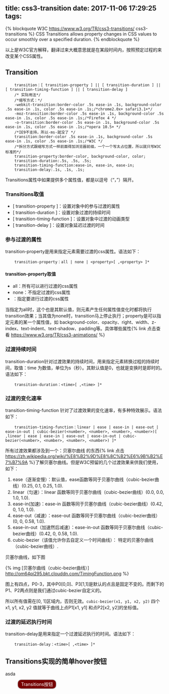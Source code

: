 title: css3-transition
date: 2017-11-06 17:29:25
tags:
---
{% blockquote W3C https://www.w3.org/TR/css3-transitions/ css3-transitions %}
CSS Transitions allows property changes in CSS values to occur smoothly over a specified duration.
{% endblockquote %}

以上是W3C官方解释，翻译过来大概意思就是在某段时间内，按照预定过程的来改变某个CSS属性。
<!--more-->
## Transition
````
    transition：[ transition-property ] || [ transition-duration ] || [ transition-timing-function ] || [ transition-delay ]
    /* 实际用法*/
    /*缩写方式：*/
    -webkit-transition:border-color .5s ease-in .1s, background-color .5s ease-in .1s, color .5s ease-in .1s;/*chrome2.0x+ safari3.1+*/
    -moz-transition:border-color .5s ease-in .1s, background-color .5s ease-in .1s, color .5s ease-in .1s;/*Firefox 4 */
    -o-transition:border-color .5s ease-in .1s, background-color .5s ease-in .1s, color .5s ease-in .1s;/*opera 10.5+ */
    /*IE9不支持，所以-ms-就没了 */
    transition:border-color .5s ease-in .1s, background-color .5s ease-in .1s, color .5s ease-in .1s;/*W3C */
    /*拆分方式跟缩写方式一样前面得加浏览器前缀，一个一个写太占位置，所以就只写W3C标准的*/
    transition-property:border-color, background-color, color;
    transition-duration:.5s, .5s, .5s;
    transition-timing-function:ease-in, ease-in, ease-in;
    transition-delay:.1s, .1s, .1s;
````

Transitions属性中如果提供多个属性值，都是以逗号（“，”）隔开。

### Transitions取值
- [ transition-property ]：设置对象中的参与过渡的属性
- [ transition-duration ]：设置对象过渡的持续时间
- [ transition-timing-function ]：设置对象中过渡的动画类型
- [ transition-delay ]：设置对象延迟过渡的时间

### 参与过渡的属性

transition-property是用来指定元素需要过渡的css属性。语法如下：
````
    transition-property：all | none | <property>[ ,<property> ]*
````
#### transition-property取值
- all：所有可以进行过渡的css属性
- none：不指定过渡的css属性
- <property>：指定要进行过渡的css属性

当指定为all时，这个也是其默认值，则元素产生任何属性值变化时都将执行transition效果；当其值为none时，transition马上停止执行；property是可以指定元素的某一个属性值，如 background-color、opacity、right、width、z-index、text-indent、text-shadow、padding等。具体哪些属性{% link 点击查看 https://www.w3.org/TR/css3-animations/  %} 

### 过渡持续时间
transition-duration针对过渡效果的持续时间，用来指定元素转换过程的持续时间，取值：time 为数值，单位为s（秒）。其默认值是0，也就是变换时是即时的。语法如下：
````
    transition-duration：<time>[ ,<time> ]*
````

### 过渡的变化速率
transition-timing-function 针对了过渡效果的变化速率，有多种特效展示。语法如下：
````
    transition-timing-function：linear | ease | ease-in | ease-out | ease-in-out | cubic-bezier(<number>, <number>, <number>, <number>)[ ,linear | ease | ease-in | ease-out | ease-in-out | cubic-bezier(<number>, <number>, <number>, <number>) ]*
````

所有过渡效果都涉及到一个：贝塞尔曲线 的东西{% link 点击 https://zh.wikipedia.org/wiki/%E8%B2%9D%E8%8C%B2%E6%9B%B2%E7%B7%9A  %}了解贝塞尔曲线。但是W3C预留的几个过渡效果来供我们使用，如下：
1. ease（逐渐变慢）：默认值，ease函数等同于贝塞尔曲线（cubic-bezier曲线）(0.25, 0.1, 0.25, 1.0).
2. linear（匀速）：linear 函数等同于贝塞尔曲线（cubic-bezier曲线）(0.0, 0.0, 1.0, 1.0). 
3. ease-in(加速)：ease-in 函数等同于贝塞尔曲线（cubic-bezier曲线）(0.42, 0, 1.0, 1.0).
4. ease-out（减速）：ease-out 函数等同于贝塞尔曲线（cubic-bezier曲线）(0, 0, 0.58, 1.0).
5. ease-in-out（加速然后减速）：ease-in-out 函数等同于贝塞尔曲线（cubic-bezier曲线）(0.42, 0, 0.58, 1.0).
6. cubic-bezier（该值允许你去自定义一个时间曲线）： 特定的贝塞尔曲线（cubic-bezier曲线）.

 贝塞尔曲线，如下图

 {% img [贝塞尔曲线（cubic-bezier曲线）] http://om64pi295.bkt.clouddn.com/TimingFunction.png %}

 图上有四点，P0-3，其中P0[0,0]、P3[1,1]是默认的点且是固定不变的。而剩下的P1、P2两点则是我们通过cubic-bezier自定义的。

 所以所有值需在[0, 1]区域内，否则无效。`cubic-bezier(x1, y1, x2, y2)` 四个 x1, y1, x2, y2 值就等于曲线上点P1[x1, y1] 和点P2[x2, y2]的坐标值。

 ### 过渡的延迟执行时间
transition-delay是用来指定一个过渡延迟执行的时间。语法如下：
````
    transition-delay：<time>[ ,<time> ]*
````
## Transitions实现的简单hover按钮
asda
<style type="text/css">#demo a.button{ background-color: #700; border-radius: 10px; box-shadow: 0 0 3px #212121; color: #fff; padding: 5px 10px; -webkit-transition: all 1s ease-in-out 0s; -moz-transition: all 1s ease-in-out 0s; -ms-transition: all 1s ease-in-out 0s; -o-transition: all 1s ease-in-out 0s; transition: all 1s ease-in-out 0s; text-decoration: none } #demo a.button:hover{ background-color: #b00; box-shadow: 0 0 10px #000;
}</style>
<figure>
<div id="demo">
    <a class="button" href="">Transitions按钮</a>
</div>
</figure>